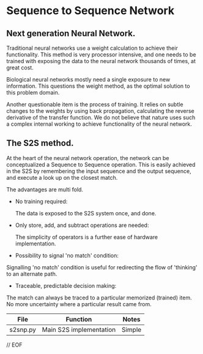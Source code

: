 # Sequence to Sequence Network
## Next generation Neural Network.

 Traditional neural networks use a weight calculation to achieve their
functionality. This method is very processor intensive, and one needs to
be trained with exposing the data to the neural network thousands of times,
at great cost.

  Biological neural networks mostly need a single exposure to new
information. This questions the weight method, as the optimal solution to
this problem domain.

  Another questionable item is the process of training. It relies on
subtle changes to the weights by using back propagation, calculating the
reverse derivative of the transfer function. We do not believe that nature
uses such a complex internal working to achieve functionality of the neural
network.

## The S2S method.

  At the heart of the neural network operation, the network can be
conceptualized a Sequence to Sequence operation. This is easily achieved
in the S2S by remembering the input sequence and the output sequence, and execute
a look up on the closest match.

 The advantages are multi fold.

 - No training required:

    The data is exposed to the S2S system once, and done.

 - Only store, add,  and subtract operations are  needed:

    The simplicity of operators is a further ease of hardware implementation.

 - Possibility to signal 'no match' condition:

  Signalling 'no match' condition is useful for redirecting the flow of
'thinking' to an alternate path.

 - Traceable, predictable decision making:

 The match can always be traced to a particular memorized (trained) item. No more
uncertainty where a particular result came from.

| File | Function | Notes |
| ----- | ----- | ---- |
|s2snp.py | Main S2S implementation| Simple |


// EOF

